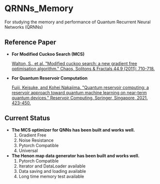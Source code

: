 # QRNNs_Memory

For studying the memory and performance of Quantum Recurrent Neural Networks (QRNNs)

## Reference Paper

* **For Modified Cuckoo Search (MCS)**

    [Walton, S., et al. "Modified cuckoo search: a new gradient free optimisation algorithm." Chaos, Solitons & Fractals 44.9 (2011): 710-718.](https://www.sciencedirect.com/science/article/abs/pii/S096007791100107X)

* **For Quantum Reservoir Computation**

    [Fujii, Keisuke, and Kohei Nakajima. "Quantum reservoir computing: a reservoir approach toward quantum machine learning on near-term quantum devices." Reservoir Computing. Springer, Singapore, 2021. 423-450.](https://link.springer.com/chapter/10.1007/978-981-13-1687-6_18)

## Current Status

* **The MCS optimizer for QNNs has been built and works well.**
    1. Gradient Free
    2. Noise Resistance
    3. Pytorch Compatible
    4. Universal
* **The Henon map data generator has been built and works well.**
    1. Pytorch Compatible
    2. Iterator and DataLoader available
    3. Data saving and loading available
    4. Long time memory test available
